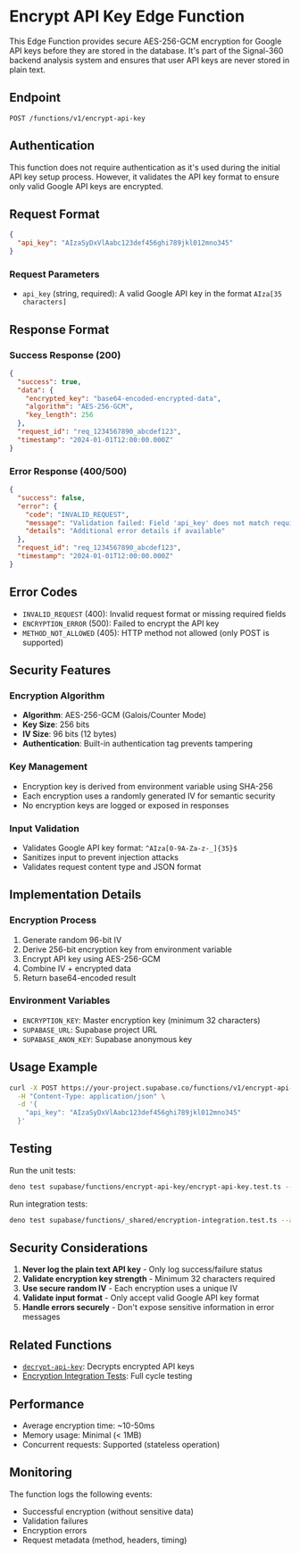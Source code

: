 # Encrypt API Key Edge Function

This Edge Function provides secure AES-256-GCM encryption for Google API keys before they are stored in the database. It's part of the Signal-360 backend analysis system and ensures that user API keys are never stored in plain text.

## Endpoint

```
POST /functions/v1/encrypt-api-key
```

## Authentication

This function does not require authentication as it's used during the initial API key setup process. However, it validates the API key format to ensure only valid Google API keys are encrypted.

## Request Format

```json
{
  "api_key": "AIzaSyDxVlAabc123def456ghi789jkl012mno345"
}
```

### Request Parameters

- `api_key` (string, required): A valid Google API key in the format `AIza[35 characters]`

## Response Format

### Success Response (200)

```json
{
  "success": true,
  "data": {
    "encrypted_key": "base64-encoded-encrypted-data",
    "algorithm": "AES-256-GCM",
    "key_length": 256
  },
  "request_id": "req_1234567890_abcdef123",
  "timestamp": "2024-01-01T12:00:00.000Z"
}
```

### Error Response (400/500)

```json
{
  "success": false,
  "error": {
    "code": "INVALID_REQUEST",
    "message": "Validation failed: Field 'api_key' does not match required pattern",
    "details": "Additional error details if available"
  },
  "request_id": "req_1234567890_abcdef123",
  "timestamp": "2024-01-01T12:00:00.000Z"
}
```

## Error Codes

- `INVALID_REQUEST` (400): Invalid request format or missing required fields
- `ENCRYPTION_ERROR` (500): Failed to encrypt the API key
- `METHOD_NOT_ALLOWED` (405): HTTP method not allowed (only POST is supported)

## Security Features

### Encryption Algorithm
- **Algorithm**: AES-256-GCM (Galois/Counter Mode)
- **Key Size**: 256 bits
- **IV Size**: 96 bits (12 bytes)
- **Authentication**: Built-in authentication tag prevents tampering

### Key Management
- Encryption key is derived from environment variable using SHA-256
- Each encryption uses a randomly generated IV for semantic security
- No encryption keys are logged or exposed in responses

### Input Validation
- Validates Google API key format: `^AIza[0-9A-Za-z-_]{35}$`
- Sanitizes input to prevent injection attacks
- Validates request content type and JSON format

## Implementation Details

### Encryption Process
1. Generate random 96-bit IV
2. Derive 256-bit encryption key from environment variable
3. Encrypt API key using AES-256-GCM
4. Combine IV + encrypted data
5. Return base64-encoded result

### Environment Variables
- `ENCRYPTION_KEY`: Master encryption key (minimum 32 characters)
- `SUPABASE_URL`: Supabase project URL
- `SUPABASE_ANON_KEY`: Supabase anonymous key

## Usage Example

```bash
curl -X POST https://your-project.supabase.co/functions/v1/encrypt-api-key \
  -H "Content-Type: application/json" \
  -d '{
    "api_key": "AIzaSyDxVlAabc123def456ghi789jkl012mno345"
  }'
```

## Testing

Run the unit tests:

```bash
deno test supabase/functions/encrypt-api-key/encrypt-api-key.test.ts --allow-all
```

Run integration tests:

```bash
deno test supabase/functions/_shared/encryption-integration.test.ts --allow-all
```

## Security Considerations

1. **Never log the plain text API key** - Only log success/failure status
2. **Validate encryption key strength** - Minimum 32 characters required
3. **Use secure random IV** - Each encryption uses a unique IV
4. **Validate input format** - Only accept valid Google API key format
5. **Handle errors securely** - Don't expose sensitive information in error messages

## Related Functions

- [`decrypt-api-key`](../decrypt-api-key/README.md): Decrypts encrypted API keys
- [Encryption Integration Tests](../_shared/encryption-integration.test.ts): Full cycle testing

## Performance

- Average encryption time: ~10-50ms
- Memory usage: Minimal (< 1MB)
- Concurrent requests: Supported (stateless operation)

## Monitoring

The function logs the following events:
- Successful encryption (without sensitive data)
- Validation failures
- Encryption errors
- Request metadata (method, headers, timing)
